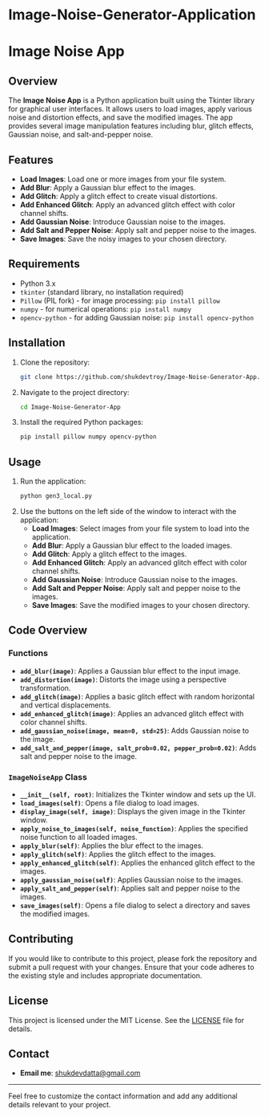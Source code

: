 # Image-Noise-Generator-Application

# Image Noise App

## Overview

The **Image Noise App** is a Python application built using the Tkinter library for graphical user interfaces. It allows users to load images, apply various noise and distortion effects, and save the modified images. The app provides several image manipulation features including blur, glitch effects, Gaussian noise, and salt-and-pepper noise.

## Features

- **Load Images**: Load one or more images from your file system.
- **Add Blur**: Apply a Gaussian blur effect to the images.
- **Add Glitch**: Apply a glitch effect to create visual distortions.
- **Add Enhanced Glitch**: Apply an advanced glitch effect with color channel shifts.
- **Add Gaussian Noise**: Introduce Gaussian noise to the images.
- **Add Salt and Pepper Noise**: Apply salt and pepper noise to the images.
- **Save Images**: Save the noisy images to your chosen directory.

## Requirements

- Python 3.x
- `tkinter` (standard library, no installation required)
- `Pillow` (PIL fork) - for image processing: `pip install pillow`
- `numpy` - for numerical operations: `pip install numpy`
- `opencv-python` - for adding Gaussian noise: `pip install opencv-python`

## Installation

1. Clone the repository:
   ```bash
   git clone https://github.com/shukdevtroy/Image-Noise-Generator-App.git
   ```
2. Navigate to the project directory:
   ```bash
   cd Image-Noise-Generator-App
   ```
3. Install the required Python packages:
   ```bash
   pip install pillow numpy opencv-python
   ```

## Usage

1. Run the application:
   ```bash
   python gen3_local.py
   ```
2. Use the buttons on the left side of the window to interact with the application:
   - **Load Images**: Select images from your file system to load into the application.
   - **Add Blur**: Apply a Gaussian blur effect to the loaded images.
   - **Add Glitch**: Apply a glitch effect to the images.
   - **Add Enhanced Glitch**: Apply an advanced glitch effect with color channel shifts.
   - **Add Gaussian Noise**: Introduce Gaussian noise to the images.
   - **Add Salt and Pepper Noise**: Apply salt and pepper noise to the images.
   - **Save Images**: Save the modified images to your chosen directory.

## Code Overview

### Functions

- **`add_blur(image)`**: Applies a Gaussian blur effect to the input image.
- **`add_distortion(image)`**: Distorts the image using a perspective transformation.
- **`add_glitch(image)`**: Applies a basic glitch effect with random horizontal and vertical displacements.
- **`add_enhanced_glitch(image)`**: Applies an advanced glitch effect with color channel shifts.
- **`add_gaussian_noise(image, mean=0, std=25)`**: Adds Gaussian noise to the image.
- **`add_salt_and_pepper(image, salt_prob=0.02, pepper_prob=0.02)`**: Adds salt and pepper noise to the image.

### `ImageNoiseApp` Class

- **`__init__(self, root)`**: Initializes the Tkinter window and sets up the UI.
- **`load_images(self)`**: Opens a file dialog to load images.
- **`display_image(self, image)`**: Displays the given image in the Tkinter window.
- **`apply_noise_to_images(self, noise_function)`**: Applies the specified noise function to all loaded images.
- **`apply_blur(self)`**: Applies the blur effect to the images.
- **`apply_glitch(self)`**: Applies the glitch effect to the images.
- **`apply_enhanced_glitch(self)`**: Applies the enhanced glitch effect to the images.
- **`apply_gaussian_noise(self)`**: Applies Gaussian noise to the images.
- **`apply_salt_and_pepper(self)`**: Applies salt and pepper noise to the images.
- **`save_images(self)`**: Opens a file dialog to select a directory and saves the modified images.

## Contributing

If you would like to contribute to this project, please fork the repository and submit a pull request with your changes. Ensure that your code adheres to the existing style and includes appropriate documentation.

## License

This project is licensed under the MIT License. See the [LICENSE](LICENSE) file for details.

## Contact

- **Email me**: shukdevdatta@gmail.com

---

Feel free to customize the contact information and add any additional details relevant to your project.
